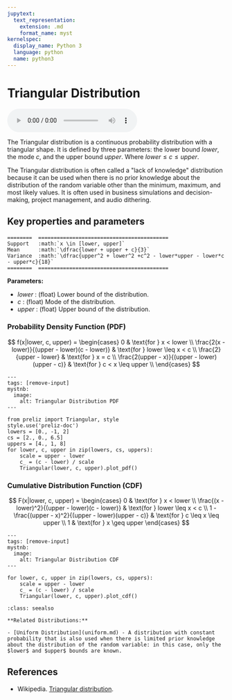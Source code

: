 ```yaml
---
jupytext:
  text_representation:
    extension: .md
    format_name: myst
kernelspec:
  display_name: Python 3
  language: python
  name: python3
---
```

# Triangular Distribution

<audio controls> <source src="../../_static/triangular.mp3" type="audio/mpeg"> This browser cannot play the pronunciation audio file for this distribution. </audio>

The Triangular distribution is a continuous probability distribution with a triangular shape. It is defined by three parameters: the lower bound $lower$, the mode $c$, and the upper bound $upper$. Where $lower \leq c \leq upper$. 

The Triangular distribution is often called a "lack of knowledge" distribution because it can be used when there is no prior knowledge about the distribution of the random variable other than the minimum, maximum, and most likely values. It is often used in business simulations and decision-making, project management, and audio dithering.

## Key properties and parameters

```{eval-rst}
========  ==========================================
Support   :math:`x \in [lower, upper]`
Mean      :math:`\dfrac{lower + upper + c}{3}`
Variance  :math:`\dfrac{upper^2 + lower^2 +c^2 - lower*upper - lower*c - upper*c}{18}`
========  ==========================================
```

**Parameters:**

- $lower$ : (float) Lower bound of the distribution.
- $c$ : (float) Mode of the distribution.
- $upper$ : (float) Upper bound of the distribution.

### Probability Density Function (PDF)

$$
f(x|lower, c, upper) =
    \begin{cases}
        0 & \text{for } x < lower \\
        \frac{2(x - lower)}{(upper - lower)(c - lower)} & \text{for } lower \leq x < c \\
        \frac{2}{upper - lower} & \text{for } x = c \\
        \frac{2(upper - x)}{(upper - lower)(upper - c)} & \text{for } c < x \leq upper \\
    \end{cases}
$$

```{code-cell}
---
tags: [remove-input]
mystnb:
  image:
    alt: Triangular Distribution PDF
---

from preliz import Triangular, style
style.use('preliz-doc')
lowers = [0., -1, 2]
cs = [2., 0., 6.5]
uppers = [4., 1, 8]
for lower, c, upper in zip(lowers, cs, uppers):
    scale = upper - lower
    c_ = (c - lower) / scale
    Triangular(lower, c, upper).plot_pdf()
```

### Cumulative Distribution Function (CDF)

$$
F(x|lower, c, upper) =
    \begin{cases}
        0 & \text{for } x < lower \\
        \frac{(x - lower)^2}{(upper - lower)(c - lower)} & \text{for } lower \leq x < c \\
        1 - \frac{(upper - x)^2}{(upper - lower)(upper - c)} & \text{for } c \leq x \leq upper \\
        1 & \text{for } x \geq upper
    \end{cases}
$$

```{code-cell}
---
tags: [remove-input]
mystnb:
  image:
    alt: Triangular Distribution CDF
---

for lower, c, upper in zip(lowers, cs, uppers):
    scale = upper - lower
    c_ = (c - lower) / scale
    Triangular(lower, c, upper).plot_cdf()
```

```{seealso}
:class: seealso

**Related Distributions:**

- [Uniform Distribution](uniform.md) - A distribution with constant probability that is also used when there is limited prior knowledge about the distribution of the random variable: in this case, only the $lower$ and $upper$ bounds are known.
```

## References

- Wikipedia. [Triangular distribution](https://en.wikipedia.org/wiki/Triangular_distribution).